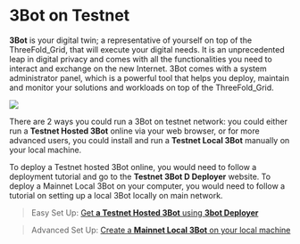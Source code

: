 # 3Bot on Testnet

**3Bot** is your digital twin; a representative of yourself on top of the ThreeFold_Grid, that will execute your digital needs. It is an unprecedented leap in digital privacy and comes with all the functionalities you need to interact and exchange on the new Internet. 3Bot comes with a system administrator panel, which is a powerful tool that helps you deploy, maintain and monitor your solutions and workloads on top of the ThreeFold_Grid.

![](img/hosted3bot_.jpg)

There are 2 ways you could run a 3Bot on testnet network: you could either run a **Testnet Hosted 3Bot** online via your web browser, or for more advanced users, you could install and run a **Testnet Local 3Bot** manually on your local machine.

To deploy a Testnet hosted 3Bot online, you would need to follow a deployment tutorial and go to the **Testnet 3Bot D Deployer** website. To deploy a Mainnet Local 3Bot on your computer, you would need to follow a tutorial on setting up a local 3Bot locally on main network.

> Easy Set Up: [Get **a Testnet Hosted 3Bot** using **3bot Deployer**](@3bot_deployer)

> Advanced Set Up: [Create a **Mainnet Local 3Bot** on your local machine](@3bot_local_install)